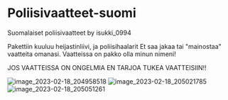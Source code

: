 
# Poliisivaatteet-suomi
Suomalaiset poliisivaatteet by isukki_0994

Pakettiin kuuluu heijastinliivi, ja poliisihaalarit
Et saa jakaa tai "mainostaa" vaatteita omanasi. Vaatteissa on pakko olla minun nimeni!

JOS VAATTEISSA ON ONGELMIA
EN TARJOA TUKEA VAATTEISIIN!!

![image_2023-02-18_204958518](https://user-images.githubusercontent.com/95527628/219883137-fb3787aa-07bb-479d-93e3-8757aaec9790.png)
![image_2023-02-18_205021785](https://user-images.githubusercontent.com/95527628/219883145-b0e7df32-de55-4a93-9753-c1d0e12f6536.png)
![image_2023-02-18_205051261](https://user-images.githubusercontent.com/95527628/219883156-75947475-ce31-4c7e-9cc3-4ba511082f95.png)

